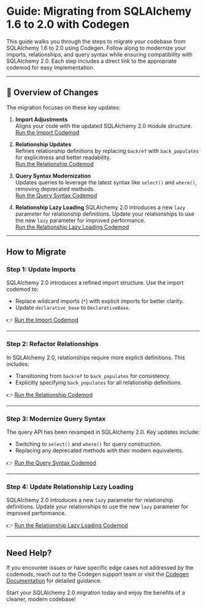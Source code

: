 # Guide: Migrating from SQLAlchemy 1.6 to 2.0 with Codegen

This guide walks you through the steps to migrate your codebase from SQLAlchemy 1.6 to 2.0 using Codegen. Follow along to modernize your imports, relationships, and query syntax while ensuring compatibility with SQLAlchemy 2.0. Each step includes a direct link to the appropriate codemod for easy implementation.

---

## 🎉 Overview of Changes

The migration focuses on these key updates:

1. **Import Adjustments**  
   Aligns your code with the updated SQLAlchemy 2.0 module structure.  
   [Run the Import Codemod](https://www.codegen.sh/search/6506?skillType=codemod)

2. **Relationship Updates**  
   Refines relationship definitions by replacing `backref` with `back_populates` for explicitness and better readability.  
   [Run the Relationship Codemod](https://www.codegen.sh/search/6510?skillType=codemod)

3. **Query Syntax Modernization**  
   Updates queries to leverage the latest syntax like `select()` and `where()`, removing deprecated methods.  
   [Run the Query Syntax Codemod](https://www.codegen.sh/search/6508?skillType=codemod)

4. **Relationship Lazy Loading**
   SQLAlchemy 2.0 introduces a new `lazy` parameter for relationship definitions. Update your relationships to use the new `lazy` parameter for improved performance.  
   [Run the Relationship Lazy Loading Codemod](https://www.codegen.sh/search/6512?skillType=codemod)

---

## How to Migrate

### Step 1: Update Imports

SQLAlchemy 2.0 introduces a refined import structure. Use the import codemod to:

- Replace wildcard imports (`*`) with explicit imports for better clarity.
- Update `declarative_base` to `DeclarativeBase`.

👉 [Run the Import Codemod](https://www.codegen.sh/search/6506?skillType=codemod)

---

### Step 2: Refactor Relationships

In SQLAlchemy 2.0, relationships require more explicit definitions. This includes:

- Transitioning from `backref` to `back_populates` for consistency.
- Explicitly specifying `back_populates` for all relationship definitions.

👉 [Run the Relationship Codemod](https://www.codegen.sh/search/6510?skillType=codemod)

---

### Step 3: Modernize Query Syntax

The query API has been revamped in SQLAlchemy 2.0. Key updates include:

- Switching to `select()` and `where()` for query construction.
- Replacing any deprecated methods with their modern equivalents.

👉 [Run the Query Syntax Codemod](https://www.codegen.sh/search/6508?skillType=codemod)

---

### Step 4: Update Relationship Lazy Loading

SQLAlchemy 2.0 introduces a new `lazy` parameter for relationship definitions. Update your relationships to use the new `lazy` parameter for improved performance.

👉 [Run the Relationship Lazy Loading Codemod](https://www.codegen.sh/search/6512?skillType=codemod)

---

## Need Help?

If you encounter issues or have specific edge cases not addressed by the codemods, reach out to the Codegen support team or visit the [Codegen Documentation](https://www.codegen.sh/docs) for detailed guidance.

Start your SQLAlchemy 2.0 migration today and enjoy the benefits of a cleaner, modern codebase!
